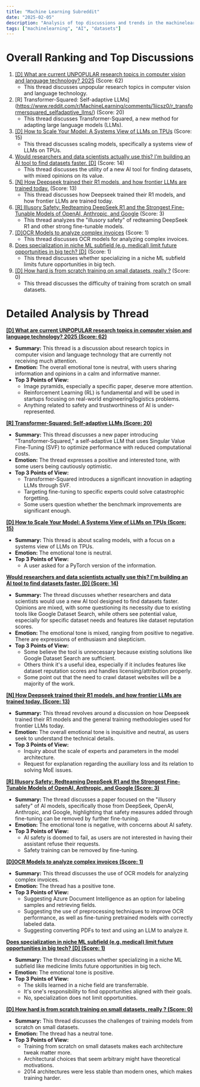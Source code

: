 ```yaml
---
title: "Machine Learning Subreddit"
date: "2025-02-05"
description: "Analysis of top discussions and trends in the machinelearning subreddit"
tags: ["machinelearning", "AI", "datasets"]
---
```


# Overall Ranking and Top Discussions
1.  [[D] What are current UNPOPULAR research topics in computer vision and language technology? 2025](https://www.reddit.com/r/MachineLearning/comments/1ihzy00/d_what_are_current_unpopular_research_topics_in/) (Score: 62)
    * This thread discusses unpopular research topics in computer vision and language technology.
2.  [R] Transformer-Squared: Self-adaptive LLMs](https://www.reddit.com/r/MachineLearning/comments/1iicsz0/r_transformersquared_selfadaptive_llms/) (Score: 20)
    * This thread discusses Transformer-Squared, a new method for adapting large language models (LLMs).
3.  [[D] How to Scale Your Model: A Systems View of LLMs on TPUs](https://www.reddit.com/r/MachineLearning/comments/1ihx3oq/d_how_to_scale_your_model_a_systems_view_of_llms/) (Score: 15)
    * This thread discusses scaling models, specifically a systems view of LLMs on TPUs.
4.  [Would researchers and data scientists actually use this? I'm building an AI tool to find datasets faster. [D]](https://www.reddit.com/r/MachineLearning/comments/1ii44ba/would_researchers_and_data_scientists_actually/) (Score: 14)
    * This thread discusses the utility of a new AI tool for finding datasets, with mixed opinions on its value.
5.  [[N] How Deepseek trained their R1 models, and how frontier LLMs are trained today.](https://www.reddit.com/r/MachineLearning/comments/1iii013/n_how_deepseek_trained_their_r1_models_and_how/) (Score: 13)
    * This thread discusses how Deepseek trained their R1 models, and how frontier LLMs are trained today.
6.  [[R] Illusory Safety: Redteaming DeepSeek R1 and the Strongest Fine-Tunable Models of OpenAI, Anthropic, and Google](https://www.reddit.com/r/MachineLearning/comments/1iif6qk/r_illusory_safety_redteaming_deepseek_r1_and_the/) (Score: 3)
    * This thread analyzes the "illusory safety" of redteaming DeepSeek R1 and other strong fine-tunable models.
7.  [[D]OCR Models to analyze complex invoices](https://www.reddit.com/r/MachineLearning/comments/1ii9spy/docr_models_to_analyze_complex_invoices/) (Score: 1)
    * This thread discusses OCR models for analyzing complex invoices.
8.  [Does specialization in niche ML subfield (e.g. medical) limit future opportunities in big tech? [D]](https://www.reddit.com/r/MachineLearning/comments/1iij25z/does_specialization_in_niche_ml_subfield_eg/) (Score: 1)
    * This thread discusses whether specializing in a niche ML subfield limits future opportunities in big tech.
9.  [[D] How hard is from scratch training on small datasets, really ?](https://www.reddit.com/r/MachineLearning/comments/1ii1smw/d_how_hard_is_from_scratch_training_on_small/) (Score: 0)
    * This thread discusses the difficulty of training from scratch on small datasets.

# Detailed Analysis by Thread
**[[D] What are current UNPOPULAR research topics in computer vision and language technology? 2025 (Score: 62)](https://www.reddit.com/r/MachineLearning/comments/1ihzy00/d_what_are_current_unpopular_research_topics_in/)**
*  **Summary:** This thread is a discussion about research topics in computer vision and language technology that are currently not receiving much attention.
*  **Emotion:** The overall emotional tone is neutral, with users sharing information and opinions in a calm and informative manner.
*  **Top 3 Points of View:**
    *   Image pyramids, especially a specific paper, deserve more attention.
    *   Reinforcement Learning (RL) is fundamental and will be used in startups focusing on real-world engineering/logistics problems.
    *   Anything related to safety and trustworthiness of AI is under-represented.

**[[R] Transformer-Squared: Self-adaptive LLMs (Score: 20)](https://www.reddit.com/r/MachineLearning/comments/1iicsz0/r_transformersquared_selfadaptive_llms/)**
*  **Summary:** This thread discusses a new paper introducing "Transformer-Squared," a self-adaptive LLM that uses Singular Value Fine-Tuning (SVF) to optimize performance with reduced computational costs.
*  **Emotion:** The thread expresses a positive and interested tone, with some users being cautiously optimistic.
*  **Top 3 Points of View:**
    *   Transformer-Squared introduces a significant innovation in adapting LLMs through SVF.
    *   Targeting fine-tuning to specific experts could solve catastrophic forgetting.
    *   Some users question whether the benchmark improvements are significant enough.

**[[D] How to Scale Your Model: A Systems View of LLMs on TPUs (Score: 15)](https://www.reddit.com/r/MachineLearning/comments/1ihx3oq/d_how_to_scale_your_model_a_systems_view_of_llms/)**
*  **Summary:** This thread is about scaling models, with a focus on a systems view of LLMs on TPUs.
*  **Emotion:** The emotional tone is neutral.
*  **Top 3 Points of View:**
    *   A user asked for a PyTorch version of the information.

**[Would researchers and data scientists actually use this? I'm building an AI tool to find datasets faster. [D] (Score: 14)](https://www.reddit.com/r/MachineLearning/comments/1ii44ba/would_researchers_and_data_scientists_actually/)**
*  **Summary:** The thread discusses whether researchers and data scientists would use a new AI tool designed to find datasets faster. Opinions are mixed, with some questioning its necessity due to existing tools like Google Dataset Search, while others see potential value, especially for specific dataset needs and features like dataset reputation scores.
*  **Emotion:** The emotional tone is mixed, ranging from positive to negative. There are expressions of enthusiasm and skepticism.
*  **Top 3 Points of View:**
    *   Some believe the tool is unnecessary because existing solutions like Google Dataset Search are sufficient.
    *   Others think it's a useful idea, especially if it includes features like dataset reputation scores and handles licensing/attribution properly.
    *   Some point out that the need to crawl dataset websites will be a majority of the work.

**[[N] How Deepseek trained their R1 models, and how frontier LLMs are trained today. (Score: 13)](https://www.reddit.com/r/MachineLearning/comments/1iii013/n_how_deepseek_trained_their_r1_models_and_how/)**
*  **Summary:** This thread revolves around a discussion on how Deepseek trained their R1 models and the general training methodologies used for frontier LLMs today.
*  **Emotion:** The overall emotional tone is inquisitive and neutral, as users seek to understand the technical details.
*  **Top 3 Points of View:**
    *   Inquiry about the scale of experts and parameters in the model architecture.
    *   Request for explanation regarding the auxiliary loss and its relation to solving MoE issues.

**[[R] Illusory Safety: Redteaming DeepSeek R1 and the Strongest Fine-Tunable Models of OpenAI, Anthropic, and Google (Score: 3)](https://www.reddit.com/r/MachineLearning/comments/1iif6qk/r_illusory_safety_redteaming_deepseek_r1_and_the/)**
*  **Summary:** The thread discusses a paper focused on the "illusory safety" of AI models, specifically those from DeepSeek, OpenAI, Anthropic, and Google, highlighting that safety measures added through fine-tuning can be removed by further fine-tuning.
*  **Emotion:** The emotional tone is negative, with concerns about AI safety.
*  **Top 3 Points of View:**
    *   AI safety is doomed to fail, as users are not interested in having their assistant refuse their requests.
    *   Safety training can be removed by fine-tuning.

**[[D]OCR Models to analyze complex invoices (Score: 1)](https://www.reddit.com/r/MachineLearning/comments/1ii9spy/docr_models_to_analyze_complex_invoices/)**
*  **Summary:** This thread discusses the use of OCR models for analyzing complex invoices.
*  **Emotion:** The thread has a positive tone.
*  **Top 3 Points of View:**
    *   Suggesting Azure Document Intelligence as an option for labeling samples and retrieving fields.
    *   Suggesting the use of preprocessing techniques to improve OCR performance, as well as fine-tuning pretrained models with correctly labeled data.
    *   Suggesting converting PDFs to text and using an LLM to analyze it.

**[Does specialization in niche ML subfield (e.g. medical) limit future opportunities in big tech? [D] (Score: 1)](https://www.reddit.com/r/MachineLearning/comments/1iij25z/does_specialization_in_niche_ml_subfield_eg/)**
*  **Summary:** The thread discusses whether specializing in a niche ML subfield like medicine limits future opportunities in big tech.
*  **Emotion:** The emotional tone is positive.
*  **Top 3 Points of View:**
    *   The skills learned in a niche field are transferrable.
    *   It's one's responsibility to find opportunities aligned with their goals.
    *   No, specialization does not limit opportunities.

**[[D] How hard is from scratch training on small datasets, really ? (Score: 0)](https://www.reddit.com/r/MachineLearning/comments/1ii1smw/d_how_hard_is_from_scratch_training_on_small/)**
*  **Summary:** This thread discusses the challenges of training models from scratch on small datasets.
*  **Emotion:** The thread has a neutral tone.
*  **Top 3 Points of View:**
    *   Training from scratch on small datasets makes each architecture tweak matter more.
    *   Architectural choices that seem arbitrary might have theoretical motivations.
    *   2014 architectures were less stable than modern ones, which makes training harder.
